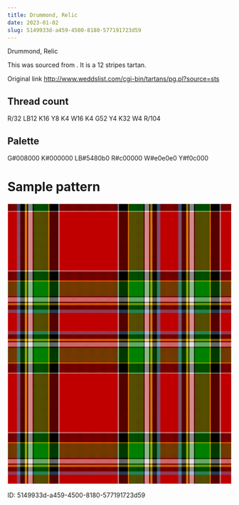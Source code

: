 ```yaml
---
title: Drummond, Relic
date: 2023-01-02
slug: 5149933d-a459-4500-8180-577191723d59
---
```

Drummond, Relic

This was sourced from <no value>.  It is a 12 stripes tartan.

Original link http://www.weddslist.com/cgi-bin/tartans/pg.pl?source=sts

## Thread count
R/32 LB12 K16 Y8 K4 W16 K4 G52 Y4 K32 W4 R/104

## Palette
G#008000 K#000000 LB#5480b0 R#c00000 W#e0e0e0 Y#f0c000

# Sample pattern

![Tartan detail](tartan.png "R/32 LB12 K16 Y8 K4 W16 K4 G52 Y4 K32 W4 R/104 tartan")

ID: 5149933d-a459-4500-8180-577191723d59